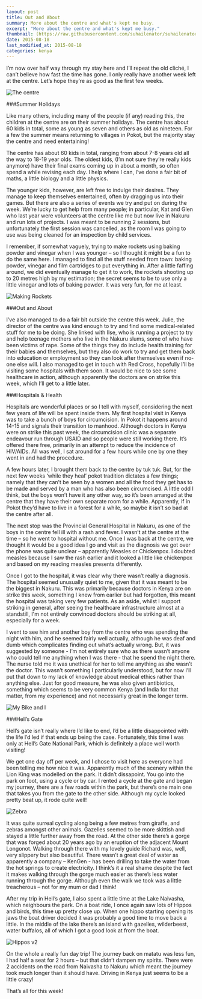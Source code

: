 ```yaml
---
layout: post
title: Out and About
summary: More about the centre and what's kept me busy.
excerpt: "More about the centre and what's kept me busy."
thumbnail: (https://raw.githubusercontent.com/suhailenator/suhailenator.github.io/master/images/6.jpg)
date: 2015-08-18
last_modified_at: 2015-08-18
categories: kenya
---
```

I’m now over half way through my stay here and I’ll repeat the old cliché, I can’t believe how fast the time has gone. I only really have another week left at the centre. Let’s hope they’re as good as the first few weeks. 

![The centre](https://raw.githubusercontent.com/suhailenator/suhailenator.github.io/master/images/6.jpg)

###Summer Holidays

Like many others, including many of the people (if any) reading this, the children at the centre are on their summer holidays. The centre has about 60 kids in total, some as young as seven and others as old as nineteen. For a few the summer means returning to villages in Pokot, but the majority stay the centre and need entertaining! 

The centre has about 60 kids in total, ranging from about 7-8 years old all the way to 18-19 year olds. The oldest kids, (I’m not sure they’re really kids anymore) have their final exams coming up in about a month, so often spend a while revising each day. I help where I can, I’ve done a fair bit of maths, a little biology and a little physics.

The younger kids, however, are left free to indulge their desires. They manage to keep themselves entertained, often by dragging us into their games. But there are also a series of events we try and put on during the week. We’re lucky to get help from many people; in particular, Kat and Glen who last year were volunteers at the centre like me but now live in Nakuru and run lots of projects. I was meant to be running 2 sessions, but unfortunately the first session was cancelled, as the room I was going to use was being cleaned for an inspection by child services.

I remember, if somewhat vaguely, trying to make rockets using baking powder and vinegar when I was younger – so I thought it might be a fun to do the same here. I managed to find all the stuff needed from town: baking powder, vinegar and film cartridges to put everything in. After a little faffing around, we did eventually manage to get it to work, the rockets shooting up to 20 metres high by my estimation; the secret seems to be to use only a little vinegar and lots of baking powder. It was very fun, for me at least.

![Making Rockets](https://raw.githubusercontent.com/suhailenator/suhailenator.github.io/master/images/7.jpg)  

###Out and About

I’ve also managed to do a fair bit outside the centre this week. Julie, the director of the centre was kind enough to try and find some medical-related stuff for me to be doing. She linked with Ilse, who is running a project to try and help teenage mothers who live in the Nakuru slums, some of who have been victims of rape. Some of the things they do include health training for their babies and themselves, but they also do work to try and get them back into education or employment so they can look after themselves even if no-one else will. I also managed to get in touch with Red Cross, hopefully I’ll be visiting some hospitals with them soon. It would be nice to see some healthcare in action, although apparently the doctors are on strike this week, which I’ll get to a little later. 

###Hospitals & Health

Hospitals are wonderful places or so I tell with myself, considering the next few years of life will be spent inside them. My first hospital visit in Kenya was to take a bunch of boys for circumcision. In Pokot it happens around 14-15 and signals their transition to manhood. Although doctors in Kenya were on strike this past week, the circumcision clinic was a separate endeavour run through USAID and so people were still working there. It’s offered there free, primarily in an attempt to reduce the incidence of HIV/AIDs. All was well, I sat around for a few hours while one by one they went in and had the procedure.

A few hours later, I brought them back to the centre by tuk tuk. But, for the next few weeks ‘while they heal’ pokot tradition dictates a few things; namely that they can’t be seen by a women and all the food they get has to be made and served by a man who has also been circumcised. A little odd I think, but the boys won’t have it any other way, so it’s been arranged at the centre that they have their own separate room for a while. Apparently, if in Pokot they’d have to live in a forest for a while, so maybe it isn’t so bad at the centre after all.

The next stop was the Provincial General Hospital in Nakuru, as one of the boys in the centre fell ill with a rash and fever. I wasn’t at the centre at the time – so he went to hospital without me. Once I was back at the centre, we thought it would be a good idea I go and visit as the diagnosis we got over the phone was quite unclear – apparently Measles or Chickenpox. I doubted measles because I saw the rash earlier and it looked a little like chickenpox and based on my reading measles presents differently. 

Once I got to the hospital, it was clear why there wasn’t really a diagnosis. The hospital seemed unusually quiet to me, given that it was meant to be the biggest in Nakuru. This was primarily because doctors in Kenya are on strike this week, something I knew from earlier but had forgotten, this meant the hospital was taking very few patients. As an aside, whilst I support striking in general, after seeing the healthcare infrastructure almost at a standstill, I'm not entirely convinced doctors should be striking at all, especially for a week.

I went to see him and another boy from the centre who was spending the night with him, and he seemed fairly well actually, although he was deaf and dumb which complicates finding out what’s actually wrong. But, it was suggested by someone - I’m not entirely sure who as there wasn’t anyone who could tell me anything when I was there - that he spend the night there. 
The nurse told me it was unethical for her to tell me anything as she wasn’t the doctor. This wasn’t something I particularly understood, but for now I’ll put that down to my lack of knowledge about medical ethics rather than anything else. Just for good measure, he was also given antibiotics, something which seems to be very common Kenya (and India for that matter, from my experience) and not necessarily great in the longer term.

![My Bike and I](https://raw.githubusercontent.com/suhailenator/suhailenator.github.io/master/images/8.jpg)

###Hell’s Gate 

Hell’s gate isn’t really where I’d like to end, I’d be a little disappointed with the life I’d led if that ends up being the case. Fortunately, this time I was only at Hell’s Gate National Park, which is definitely a place well worth visiting! 

We get one day off per week, and I chose to visit here as everyone had been telling me how nice it was. Apparently much of the scenery within the Lion King was modelled on	 the park. It didn’t dissapoint. You go into the park on foot, using a cycle or by car. I rented a cycle at the gate and began my journey, there are a few roads within the park, but there’s one main one that takes you from the gate to the other side. Although my cycle looked pretty beat up, it rode quite well!

![Zebra](https://raw.githubusercontent.com/suhailenator/suhailenator.github.io/master/images/9.jpg)

It was quite surreal cycling along being a few metres from giraffe, and zebras amongst other animals. Gazelles seemed to be more skittish and stayed a little further away from the road. At the other side there’s a gorge that was forged about 20 years ago by an eruption of the adjacent Mount Longonot. Walking through there with my lovely guide Richard was, well, very slippery but also beautiful. There wasn’t a great deal of water as apparently a company – KenGen - has been drilling to take the water from the hot springs to create electricity. I think’s it a real shame despite the fact it makes walking through the gorge much easier as there’s less water running through the gorge. Although even the walk we took was a little treacherous – not for my mum or dad I think!

After my trip in Hell’s gate, I also spent a little time at the Lake Naivasha, which neighbours the park. On a boat ride, I once again saw lots of Hippos and birds, this time up pretty close up. When one hippo starting opening its jaws the boat driver decided it was probably a good time to move back a little. In the middle of the lake there’s an island with gazelles, wilderbeest, water buffalos, all of which I got a good look at from the boat. 

![Hippos v2](https://raw.githubusercontent.com/suhailenator/suhailenator.github.io/master/images/10.jpg)

On the whole a really fun day trip! The journey back on matatu was less fun, I had half a seat for 2 hours – but that didn’t dampen my spirits. There were 2 accidents on the road from Naivasha to Nakuru which meant the journey took much longer than it should have. Driving in Kenya just seems to be a little crazy!

That’s all for this week!

